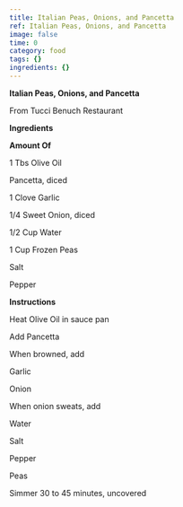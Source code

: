 ```yaml
---
title: Italian Peas, Onions, and Pancetta
ref: Italian Peas, Onions, and Pancetta
image: false
time: 0
category: food
tags: {}
ingredients: {}
---
```

**Italian Peas, Onions, and Pancetta**

From Tucci Benuch Restaurant

**Ingredients**

**Amount Of**

1 Tbs Olive Oil

Pancetta, diced

1 Clove Garlic

1/4 Sweet Onion, diced

1/2 Cup Water

1 Cup Frozen Peas

Salt

Pepper

**Instructions**

Heat Olive Oil in sauce pan

Add Pancetta

When browned, add

Garlic

Onion

When onion sweats, add

Water

Salt

Pepper

Peas

Simmer 30 to 45 minutes, uncovered
